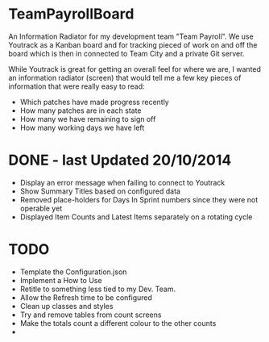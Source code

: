TeamPayrollBoard
================

An Information Radiator for my development team "Team Payroll".  We use Youtrack as a Kanban board and for tracking pieced of work on and off the board which is then in connected to Team City and a private Git server.

While Youtrack is great for getting an overall feel for where we are, I wanted an information radiator (screen) that would tell me a few key pieces of information that were really easy to read:

<ul>
<li>Which patches have made progress recently</li>
<li>How many patches are in each state</li>
<li>How many we have remaining to sign off</li>
<li>How many working days we have left</li>
</ul>

DONE - last Updated 20/10/2014
====
<ul>
<li>Display an error message when failing to connect to Youtrack</li>
<li>Show Summary Titles based on configured data</li>
<li>Removed place-holders for Days In Sprint numbers since they were not operable yet</li>
<li>Displayed Item Counts and Latest Items separately on a rotating cycle</li>
</ul>

TODO
====
<ul>
<li>Template the Configuration.json</li>
<li>Implement a How to Use</li>
<li>Retitle to something less tied to my Dev. Team.</li>
<li>Allow the Refresh time to be configured</li>
<li>Clean up classes and styles</li>
<li>Try and remove tables from count screens</li>
<li>Make the totals count a different colour to the other counts<li>
</ul>
